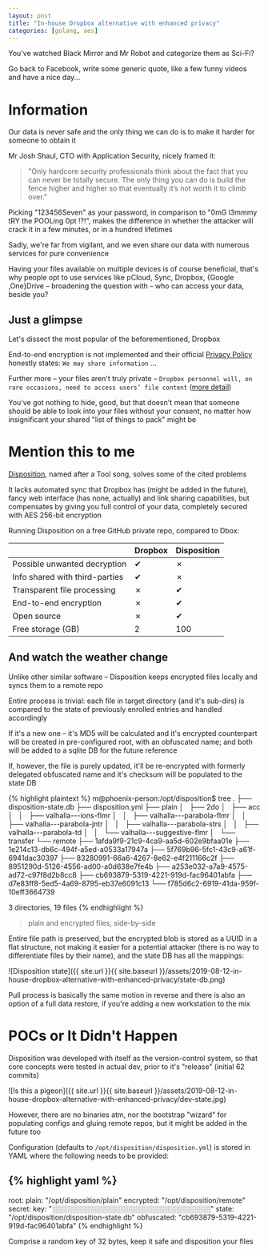 ```yaml
---
layout: post
title: "In-house Dropbox alternative with enhanced privacy"
categories: [golang, aes]
---
```


You've watched Black Mirror and Mr Robot and categorize them as Sci-Fi?

Go back to Facebook, write some generic quote, like a few funny videos and have
a nice day...


# Information

Our data is never safe and the only thing we can do is to make it harder for
someone to obtain it

Mr Josh Shaul, CTO with Application Security, nicely framed it:

> "Only hardcore security professionals think about the fact that you can never
be totally secure. The only thing you can do is build the fence higher and
higher so that eventually it’s not worth it to climb over."

Picking "123456Seven" as your password, in comparison to
"0mG  l3mmmy tRY the POOLing 0pt !?!", makes the difference in whether the
attacker will crack it in a few minutes, or in a hundred lifetimes

Sadly, we're far from vigilant, and we even share our data with numerous
services for pure convenience

Having your files available on multiple devices is of course beneficial, that's
why people opt to use services like pCloud, Sync, Dropbox,  {Google ,One}Drive
– broadening the question with – who can access your data, beside you?


## Just a glimpse

Let's dissect the most popular of the beforementioned, Dropbox

End-to-end encryption is not implemented and their official
[Privacy Policy](https://www.dropbox.com/privacy) honestly states:
`We may share information` ...

Further more – your files aren't truly private –
`Dropbox personnel will, on rare occasions, need to access users’ file content`
([more detail](https://help.dropbox.com/accounts-billing/security/file-access))

You've got nothing to hide, good, but that doesn't mean that someone should be
able to look into your files without your consent, no matter how insignificant
your shared "list of things to pack" might be


# Mention this to me

[Disposition](https://github.com/ushtipak/disposition), named after a Tool
song, solves some of the cited problems

It lacks automated sync that Dropbox has (might be added in the future), fancy
web interface (has none, actually) and link sharing capabilities, but
compensates by giving you full control of your data, completely secured with
AES 256-bit encryption

Running Disposition on a free GitHub private repo, compared to Dbox:

|                                | Dropbox | Disposition |
|--------------------------------|---------|-------------|
| Possible unwanted decryption   | ✔       | ✗           |
| Info shared with third-parties | ✔       | ✗           |
| Transparent file processing    | ✗       | ✔           |
| End-to-end encryption          | ✗       | ✔           |
| Open source                    | ✗       | ✔           |
| Free storage (GB)              | 2       | 100         |


## And watch the weather change

Unlike other similar software – Disposition keeps encrypted files locally and
syncs them to a remote repo

Entire process is trivial: each file in target directory (and it's sub-dirs) is
compared to the state of previously enrolled entries and handled accordingly

If it's a new one – it's MD5 will be calculated and it's encrypted counterpart
will be created in pre-configured root, with an obfuscated name; and both will
be added to a sqlite DB for the future reference

If, however, the file is purely updated, it'll be re-encrypted with formerly
delegated obfuscated name and it's checksum will be populated to the state DB

{% highlight plaintext %}
m@phoenix-person:/opt/disposition$ tree
.
├── disposition-state.db
├── disposition.yml
├── plain
│   ├── 2do
│   ├── acc
│   │   ├── valhalla---ions-flmr
│   │   ├── valhalla---parabola-flmr
│   │   ├── valhalla---parabola-jntr
│   │   ├── valhalla---parabola-strs
│   │   ├── valhalla---parabola-td
│   │   └── valhalla---suggestive-flmr
│   └── transfer
└── remote
    ├── 1afda9f9-21c9-4ca9-aa5d-602e9bfaa01e
    ├── 1e214c13-db6c-494f-a5ed-a0533a17947a
    ├── 5f769b96-5fc1-43c9-a61f-6941dac30397
    ├── 83280991-66a6-4267-8e62-e4f211166c2f
    ├── 8951290d-5126-4556-ad00-a0d638e7fe4b
    ├── a253e032-a7a9-4575-ad72-c97f8d2b8cc8
    ├── cb693879-5319-4221-919d-fac96401abfa
    ├── d7e83ff8-5ed5-4a69-8795-eb37e6091c13
    └── f785d6c2-6919-41da-959f-10eff3664739

3 directories, 19 files
{% endhighlight %}

> plain and encrypted files, side-by-side


Entire file path is preserved, but the encrypted blob is stored as a UUID in a
flat structure, not making it easier for a potential attacker (there is no way
to differentiate files by their name), and the state DB has all the mappings:

![Disposition state]({{ site.url }}{{ site.baseurl }}/assets/2019-08-12-in-house-dropbox-alternative-with-enhanced-privacy/state-db.png)


Pull process is basically the same motion in reverse and there is also an
option of a full data restore, if you're adding a new workstation to the mix


# POCs or It Didn't Happen

Disposition was developed with itself as the version-control system, so that
core concepts were tested in actual dev, prior to it's "release" (initial 62
commits)

![Is this a pigeon]({{ site.url }}{{ site.baseurl }}/assets/2019-08-12-in-house-dropbox-alternative-with-enhanced-privacy/dev-state.jpg)


However, there are no binaries atm, nor the bootstrap "wizard" for populating
configs and gluing remote repos, but it might be added in the future too

Configuration (defaults to `/opt/disposition/disposition.yml`) is stored in
YAML where the following needs to be provided:

{% highlight yaml %}
---
root:
  plain: "/opt/disposition/plain"
  encrypted: "/opt/disposition/remote"
secret:
  key: "░░░░░░░░░░░░░░░░░░░░░░░░░░░░░░░░"
  state: "/opt/disposition/disposition-state.db"
  obfuscated: "cb693879-5319-4221-919d-fac96401abfa"
{% endhighlight %}


Comprise a random key of 32 bytes, keep it safe and disposition your files

